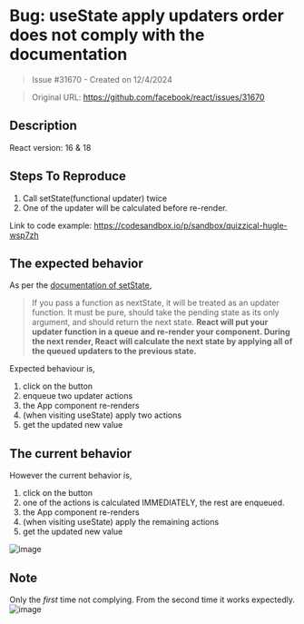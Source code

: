# Bug: useState apply updaters order does not comply with the documentation

> Issue #31670 - Created on 12/4/2024

> Original URL: https://github.com/facebook/react/issues/31670

## Description

React version: 16 & 18

## Steps To Reproduce
1. Call setState(functional updater) twice
2. One of the updater will be calculated before re-render.

Link to code example: https://codesandbox.io/p/sandbox/quizzical-hugle-wsp7zh

## The expected behavior
As per the [documentation of setState](https://react.dev/reference/react/useState#setstate),
> If you pass a function as nextState, it will be treated as an updater function. It must be pure, should take the pending state as its only argument, and should return the next state. 
> **React will put your updater function in a queue and re-render your component. During the next render, React will calculate the next state by applying all of the queued updaters to the previous state.**

Expected behaviour is,
1. click on the button
2. enqueue two updater actions
3. the App component re-renders
4. (when visiting useState) apply two actions
5. get the updated new value
 
## The current behavior
However the current behavior is,
1. click on the button
2. one of the actions is calculated IMMEDIATELY, the rest are enqueued.
3. the App component re-renders
4. (when visiting useState) apply the remaining actions
5. get the updated new value

![image](https://github.com/user-attachments/assets/8a0ff342-b155-44bb-884d-9c44a13a4db9)


## Note
Only the *first* time not complying. From the second time it works expectedly.
![image](https://github.com/user-attachments/assets/f80e96ef-0396-452e-9e05-f4c922f15f90)

